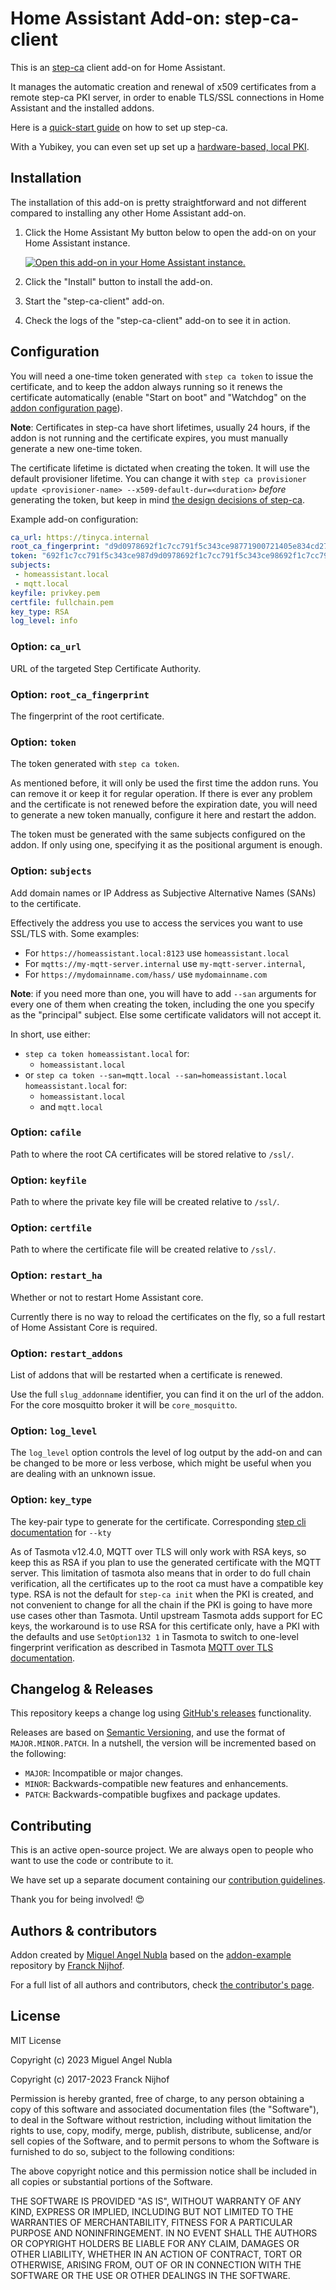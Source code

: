 # Home Assistant Add-on: step-ca-client

This is an [step-ca][step-ca] client add-on for Home Assistant.

It manages the automatic creation and renewal of x509 certificates from a
remote step-ca PKI server, in order to enable TLS/SSL connections in
Home Assistant and the installed addons.

Here is a [quick-start guide][pki-guide] on how to set up step-ca.

With a Yubikey, you can even set up set up a [hardware-based, local PKI][pki-guide-yubikey].

## Installation

The installation of this add-on is pretty straightforward and not different
compared to installing any other Home Assistant add-on.

1. Click the Home Assistant My button below to open the add-on on your Home
   Assistant instance.

   [![Open this add-on in your Home Assistant instance.][addon-badge]][addon]

1. Click the "Install" button to install the add-on.
1. Start the "step-ca-client" add-on.
1. Check the logs of the "step-ca-client" add-on to see it in action.

## Configuration

You will need a one-time token generated with `step ca token` to issue the
certificate, and to keep the addon always running so it renews the certificate
automatically (enable "Start on boot" and "Watchdog" on the
[addon configuration page][addon-config]).

**Note**: Certificates in step-ca have short lifetimes, usually 24 hours, if the addon
is not running and the certificate expires, you must manually generate
a new one-time token.

The certificate lifetime is dictated when creating the token. It will use the
default provisioner lifetime. You can change it with `step ca provisioner update <provisioner-name> --x509-default-dur=<duration>`
*before* generating the token, but keep in mind [the design decisions of step-ca][passive-revocation].

Example add-on configuration:

```yaml
ca_url: https://tinyca.internal
root_ca_fingerprint: "d9d0978692f1c7cc791f5c343ce98771900721405e834cd27b9502cc719f5097"
token: "692f1c7cc791f5c343ce987d9d0978692f1c7cc791f5c343ce98692f1c7cc791f5c343ce987"
subjects:
 - homeassistant.local
 - mqtt.local
keyfile: privkey.pem
certfile: fullchain.pem
key_type: RSA
log_level: info
```

### Option: `ca_url`

URL of the targeted Step Certificate Authority.

### Option: `root_ca_fingerprint`

The fingerprint of the root certificate.

### Option: `token`

The token generated with `step ca token`.

As mentioned before, it will only be used the first time the addon runs. You can
remove it or keep it for regular operation. If there is ever any problem and the
certificate is not renewed before the expiration date, you will need to generate
a new token manually, configure it here and restart the addon.

The token must be generated with the same subjects configured on the
addon. If only using one, specifying it as the positional argument is enough.

### Option: `subjects`

Add domain names or IP Address as Subjective Alternative Names (SANs) to the
certificate.

Effectively the address you use to access the services you want
to use SSL/TLS with. Some examples:

- For `https://homeassistant.local:8123`  use `homeassistant.local`
- For `mqtts://my-mqtt-server.internal` use `my-mqtt-server.internal`,
- For `https://mydomainname.com/hass/` use `mydomainname.com`

**Note**: if you need more than one, you will have to add `--san` arguments for every
one of them when creating the token, including the one you specify as the "principal"
subject. Else some certificate validators will not accept it.

In short, use either:
- `step ca token homeassistant.local` for:
  - `homeassistant.local`
- or `step ca token --san=mqtt.local --san=homeassistant.local homeassistant.local` for:
  - `homeassistant.local`
  - and `mqtt.local`

### Option: `cafile`

Path to where the root CA certificates will be stored relative to `/ssl/`.

### Option: `keyfile`

Path to where the private key file will be created relative to `/ssl/`.

### Option: `certfile`

Path to where the certificate file will be created relative to `/ssl/`.

### Option: `restart_ha`

Whether or not to restart Home Assistant core.

Currently there is no way to reload the certificates on the fly, so a
full restart of Home Assistant Core is required.

### Option: `restart_addons`

List of addons that will be restarted when a certificate is renewed.

Use the full `slug_addonname` identifier, you can find it on the url of
the addon. For the core mosquitto broker it will be `core_mosquitto`.

### Option: `log_level`

The `log_level` option controls the level of log output by the add-on and can
be changed to be more or less verbose, which might be useful when you are
dealing with an unknown issue.

### Option: `key_type`

The key-pair type to generate for the certificate.
Corresponding [step cli documentation][docs-step-ca-certificate-kty] for `--kty`

As of Tasmota v12.4.0, MQTT over TLS will only work with RSA keys, so keep this
as RSA if you plan to use the generated certificate with the MQTT server.
This limitation of tasmota also means that in order to do full chain
verification, all the certificates up to the root ca must have a compatible key
type. RSA is not the default for `step-ca init` when the PKI is created, and
not convenient to change for all the chain if the PKI is going to have more use
cases other than Tasmota.
Until upstream Tasmota adds support for EC keys, the workaround is to use RSA
for this certificate only, have a PKI with the defaults and use `SetOption132 1`
in Tasmota to switch to one-level fingerprint verification as described in Tasmota
[MQTT over TLS documentation][tasmota-mqtt-over-tls].

## Changelog & Releases

This repository keeps a change log using [GitHub's releases][releases]
functionality.

Releases are based on [Semantic Versioning][semver], and use the format
of `MAJOR.MINOR.PATCH`. In a nutshell, the version will be incremented
based on the following:

- `MAJOR`: Incompatible or major changes.
- `MINOR`: Backwards-compatible new features and enhancements.
- `PATCH`: Backwards-compatible bugfixes and package updates.

## Contributing

This is an active open-source project. We are always open to people who want to
use the code or contribute to it.

We have set up a separate document containing our
[contribution guidelines](.github/CONTRIBUTING.md).

Thank you for being involved! :heart_eyes:

## Authors & contributors

Addon created by [Miguel Angel Nubla][miguelangel-nubla] based on the
[addon-example][addon-example] repository by [Franck Nijhof][frenck].

For a full list of all authors and contributors,
check [the contributor's page][contributors].

## License

MIT License

Copyright (c) 2023 Miguel Angel Nubla

Copyright (c) 2017-2023 Franck Nijhof

Permission is hereby granted, free of charge, to any person obtaining a copy
of this software and associated documentation files (the "Software"), to deal
in the Software without restriction, including without limitation the rights
to use, copy, modify, merge, publish, distribute, sublicense, and/or sell
copies of the Software, and to permit persons to whom the Software is
furnished to do so, subject to the following conditions:

The above copyright notice and this permission notice shall be included in all
copies or substantial portions of the Software.

THE SOFTWARE IS PROVIDED "AS IS", WITHOUT WARRANTY OF ANY KIND, EXPRESS OR
IMPLIED, INCLUDING BUT NOT LIMITED TO THE WARRANTIES OF MERCHANTABILITY,
FITNESS FOR A PARTICULAR PURPOSE AND NONINFRINGEMENT. IN NO EVENT SHALL THE
AUTHORS OR COPYRIGHT HOLDERS BE LIABLE FOR ANY CLAIM, DAMAGES OR OTHER
LIABILITY, WHETHER IN AN ACTION OF CONTRACT, TORT OR OTHERWISE, ARISING FROM,
OUT OF OR IN CONNECTION WITH THE SOFTWARE OR THE USE OR OTHER DEALINGS IN THE
SOFTWARE.

[addon-badge]: https://my.home-assistant.io/badges/supervisor_addon.svg
[addon-config]: https://my.home-assistant.io/redirect/supervisor_addon/?addon=a0d7b954_example&repository_url=https%3A%2F%2Fgithub.com%2Fhassio-addons%2Frepository
[addon-example]: https://github.com/hassio-addons/addon-example
[addon]: https://my.home-assistant.io/redirect/supervisor_addon/?addon=a0d7b954_example&repository_url=https%3A%2F%2Fgithub.com%2Fhassio-addons%2Frepository
[contributors]: https://github.com/miguelangel-nubla/hassio-step-ca-client/graphs/contributors
[docs-step-ca-certificate-kty]: https://smallstep.com/docs/step-cli/reference/ca/certificate#:~:text=token%20generating%20key.-,%2D%2Dkty%3D,-kty
[frenck]: https://github.com/frenck
[miguelangel-nubla]: https://github.com/miguelangel-nubla
[pki-guide]: https://smallstep.com/docs/step-ca/getting-started
[pki-guide-yubikey]: https://smallstep.com/blog/build-a-tiny-ca-with-raspberry-pi-yubikey/
[releases]: https://github.com/miguelangel-nubla/hassio-step-ca-client/releases
[semver]: http://semver.org/spec/v2.0.0.html
[step-ca]: https://smallstep.com/docs/step-ca/installation
[tasmota-mqtt-over-tls]: https://tasmota.github.io/docs/TLS/
[passive-revocation]: https://smallstep.com/blog/passive-revocation/
